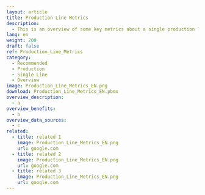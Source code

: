 ```yaml
---
layout: article
title: Production Line Metrics
description: 
  - This is an overview of some key metrics about a single production lane. Including a OEE value. Replace the variables and the timer script to make it your own.
lang: en
weight: 200
draft: false
ref: Production_Line_Metrics
category:
  - Recommended
  - Production
  - Single Line
  - Overview
image: Production_Line_Metrics_EN.png
download: Production_Line_Metrics_EN.pbmx
overview_description:
  - a
overview_benefits:
  - b
overview_data_sources:
  - c
related:
  - title: related 1
    image: Production_Line_Metrics_EN.png
    url: google.com
  - title: related 2
    image: Production_Line_Metrics_EN.png
    url: google.com
  - title: related 3
    image: Production_Line_Metrics_EN.png
    url: google.com
---
```

